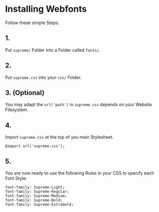 # Installing Webfonts
Follow these simple Steps.

## 1.
Put `supreme/` Folder into a Folder called `fonts/`.

## 2.
Put `supreme.css` into your `css/` Folder.

## 3. (Optional)
You may adapt the `url('path')` in `supreme.css` depends on your Website Filesystem.

## 4.
Import `supreme.css` at the top of you main Stylesheet.

```
@import url('supreme.css');
```

## 5.
You are now ready to use the following Rules in your CSS to specify each Font Style:
```
font-family: Supreme-Light;
font-family: Supreme-Regular;
font-family: Supreme-Medium;
font-family: Supreme-Bold;
font-family: Supreme-Extrabold;

```

